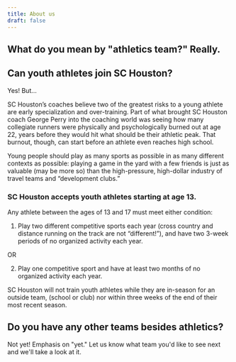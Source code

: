 ```yaml
---
title: About us
draft: false
---
```


## What do you mean by "athletics team?" Really.



## Can youth athletes join SC Houston?

Yes! But...

SC Houston’s coaches believe two of the greatest risks to a young athlete are early specialization and over-training. Part of what brought SC Houston coach George Perry into the coaching world was seeing how many collegiate runners were physically and psychologically burned out at age 22, years before they would hit what should be their athletic peak. That burnout, though, can start before an athlete even reaches high school. 

Young people should play as many sports as possible in as many different contexts as possible: playing a game in the yard with a few friends is just as valuable (may be more so) than the high-pressure, high-dollar industry of travel teams and “development clubs.” 

### SC Houston accepts youth athletes starting at age 13. 

Any athlete between the ages of 13 and 17 must meet either condition:

1) Play two different competitive sports each year (cross country and distance running on the track are not “different!”), and have two 3-week periods of no organized activity each year.

OR

2) Play one competitive sport and have at least two months of no organized activity each year.

SC Houston will not train youth athletes while they are in-season for an outside team, (school or club) nor within three weeks of the end of their most recent season.


## Do you have any other teams besides athletics?

Not yet! Emphasis on "yet." Let us know what team you'd like to see next and we'll take a look at it.